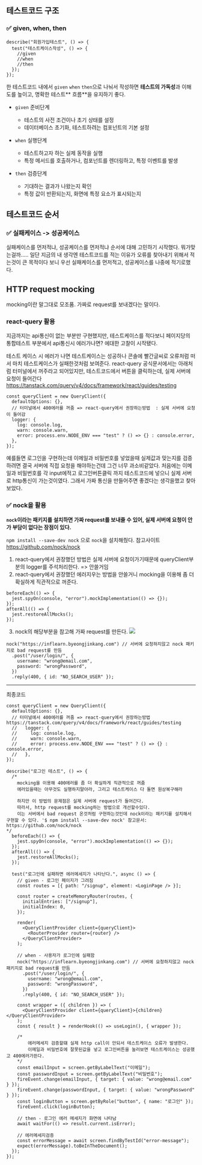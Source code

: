 ## 테스트코드 구조

### ✅ given, when, then

```tsx
describe("회원가입테스트", () => {
  test("테스트케이스작성", () => {
    //given
    //when
    //then
  });
});
```

한 테스트코드 내에서 `given` `when` `then`으로 나눠서 작성하면 **테스트의 가독성**과 이해도를 높이고, 명확한 테스트** 흐름**을 유지하기 좋다.

- `given` 준비단계

  - 테스트의 사전 조건이나 초기 상태를 설정
  - 데이터베이스 초기화, 테스트하려는 컴포넌트의 기본 설정

- `when` 실행단계

  - 테스트하고자 하는 실제 동작을 실행
  - 특정 메서드를 호출하거나, 컴포넌트를 렌더링하고, 특정 이벤트를 발생

- `then` 검증단계

  - 기대하는 결과가 나왔는지 확인
  - 특정 값이 반환되는지, 화면에 특정 요소가 표시되는지

## 테스트코드 순서

### ✅ 실패케이스 -> 성공케이스

실패케이스를 먼저적냐, 성공케이스를 먼저적냐 순서에 대해 고민하기 시작했다.
뭐가맞는걸까.....
일단 지금의 내 생각엔 테스트코드를 적는 이유가 오류를 찾아내기 위해서 적는것이 큰 목적이다 보니 우선 실패케이스를 먼저적고, 성공케이스를 나중에 적기로했다.

## HTTP request mocking

mocking이란 말그대로 모조품. 가짜로 request를 보내겠다는 말이다.

### react-query 활용

지금까지는 api통신이 없는 부분만 구현했지만, 테스트케이스를 적다보니 페이지당의 통합테스트 부분에서 api통신시 에러가나면? 에대한 고찰이 시작됐다.

테스트 케이스 시 에러가 나면 테스트케이스는 성공하나 콘솔에 빨간글씨로 오류처럼 떠서 마치 테스트케이스가 실패한것처럼 보여준다.
react-query 공식문서에서는 아래처럼 터미널에서 꺼주라고 되어있지만, 테스트코드에서 버튼을 클릭하는데, 실제 서버에 요청이 들어간다
https://tanstack.com/query/v4/docs/framework/react/guides/testing

```tsx
const queryClient = new QueryClient({
  defaultOptions: {},
  // 터미널에서 400에러를 꺼줌 => react-query에서 권장하는방법  : 실제 서버에 요청이 들어감
  logger: {
    log: console.log,
    warn: console.warn,
    error: process.env.NODE_ENV === "test" ? () => {} : console.error,
  },
});
```

예를들면 로그인을 구현하는데 이메일과 비밀번호를 넣었을때 실제값과 맞는지를 검증하려면 결국 서버에 직접 요청을 해야하는건데 그건 너무 과소비같았다.
처음에는 이메일과 비밀번호를 각 input에적고 로그인버튼클릭 까지 테스트코드에 넣으니 실제 서버로 http통신이 가는것이였다.
그래서 가짜 통신을 만들어주면 좋겠다는 생각을했고 찾아보았다.

### ✅ nock을 활용

**`nock`이라는 패키지를 설치하면 가짜 request를 보내줄 수 있어, 실제 서버에 요청이 안가 부담이 없다는 장점이 있다.**

`npm install --save-dev nock` 으로 `nock`을 설치해줬다. 참고사이트 https://github.com/nock/nock

1. react-query에서 권장했던 방법은 실제 서버에 요청이가기때문에 queryClient부분의 logger를 주석처리한다. => 안쓸거임
2. react-query에서 권장했던 에러지우는 방법을 안쓸거니 mocking을 이용해 좀 더 확실하게 직관적으로 꺼준다.

```tsx
beforeEach(() => {
  jest.spyOn(console, "error").mockImplementation(() => {});
});
afterAll(() => {
  jest.restoreAllMocks();
});
```

3. nock의 해당부분을 참고해 가짜 request를 만든다.
   ![](https://velog.velcdn.com/images/5o_hyun/post/d5640199-a41b-4442-9dcc-a08f3f2fdbf4/image.png)

```tsx
nock("https://inflearn.byeongjinkang.com") // 서버에 요청하지않고 nock 패키지로 bad request를 만듬
  .post("/user/login/", {
    username: "wrong@email.com",
    password: "wrongPassword",
  })
  .reply(400, { id: "NO_SEARCH_USER" });
```

---

최종코드

```tsx
const queryClient = new QueryClient({
  defaultOptions: {},
  // 터미널에서 400에러를 꺼줌 => react-query에서 권장하는방법  https://tanstack.com/query/v4/docs/framework/react/guides/testing
  //   logger: {
  //     log: console.log,
  //     warn: console.warn,
  //     error: process.env.NODE_ENV === "test" ? () => {} : console.error,
  //   },
});

describe("로그인 테스트", () => {
  /*
    mocking을 이용해 400에러를 좀 더 확실하게 직관적으로 꺼줌
    에러있을때는 아무것도 실행하지말아라, 그리고 테스트케이스 다 돌면 원상복구해라

    하지만 이 방법의 문제점은 실제 서버에 request가 들어간다.
    따라서, http request를 mocking하는 방법으로 개선할수있다. 
    이는 서버에서 bad request 온것처럼 구현하는것인데 nock이라는 패키지를 설치해서 구현할 수 있다. '$ npm install --save-dev nock' 참고문서: https://github.com/nock/nock
*/
  beforeEach(() => {
    jest.spyOn(console, "error").mockImplementation(() => {});
  });
  afterAll(() => {
    jest.restoreAllMocks();
  });

  test("로그인에 실패하면 에러메세지가 나타난다.", async () => {
    // given - 로그인 페이지가 그려짐
    const routes = [{ path: "/signup", element: <LoginPage /> }];

    const router = createMemoryRouter(routes, {
      initialEntries: ["/signup"],
      initialIndex: 0,
    });

    render(
      <QueryClientProvider client={queryClient}>
        <RouterProvider router={router} />
      </QueryClientProvider>
    );

    // when - 사용자가 로그인에 실패함
    nock("https://inflearn.byeongjinkang.com") // 서버에 요청하지않고 nock 패키지로 bad request를 만듬
      .post("/user/login/", {
        username: "wrong@email.com",
        password: "wrongPassword",
      })
      .reply(400, { id: "NO_SEARCH_USER" });

    const wrapper = ({ children }) => (
      <QueryClientProvider client={queryClient}>{children}</QueryClientProvider>
    );
    const { result } = renderHook(() => useLogin(), { wrapper });

    /* 
        에러메세지 검증할떄 실제 http call이 안되서 테스트케이스 오류가 발생한다. 
        이메일과 비밀번호에 잘못된값을 넣고 로그인버튼을 눌러보면 테스트케이스는 성공했고 400에러가뜬다. 
    */
    const emailInput = screen.getByLabelText("이메일");
    const passwordInput = screen.getByLabelText("비밀번호");
    fireEvent.change(emailInput, { target: { value: "wrong@email.com" } });
    fireEvent.change(passwordInput, { target: { value: "wrongPassword" } });
    const loginButton = screen.getByRole("button", { name: "로그인" });
    fireEvent.click(loginButton);

    // then - 로그인 에러 메세지가 화면에 나타남
    await waitFor(() => result.current.isError);

    // 에러메세지검증
    const errorMessage = await screen.findByTestId("error-message");
    expect(errorMessage).toBeInTheDocument();
  });
});
```
